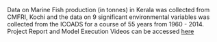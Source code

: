 Data on Marine Fish production (in tonnes) in Kerala was collected from CMFRI, Kochi  and the data  on 9 significant environmental variables was collected from the ICOADS for a course of 55 years from 1960 - 2014. 
Project  Report and Model Execution Videos  can be accessed [here](https://bit.ly/fisheries_production_forecasting_project)

